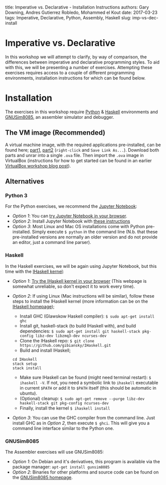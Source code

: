 title: Imperative vs. Declarative - Installation Instructions
authors: Gary Downing, Andres Gutierrez Robledo, Mohammed el Kout
date: 2017-03-23
tags: Imperative, Declarative, Python, Assembly, Haskell
slug: imp-vs-dec-install

# Imperative vs. Declarative

In this workshop we will attempt to clarify, by way of comparison, the differences between imperative and declarative programming styles. To aid with this, we will be presenting a number of exercises. Attempting these exercises requires access to a couple of different programming environments, installation instructions for which can be found below.

# Installation

The exercises in this workshop require [Python](https://www.python.org/) & [Haskell](https://www.haskell.org/) environments and [GNUSim8085](https://gnusim8085.github.io/), an assembler simulator and debugger.

## The VM image (Recommended)

A virtual machine image, with the required applications pre-installed, can be found here;  [part1](http://www.southampton.ac.uk/~gmd1n15/LubuntuJupyterHaskellGNUSim.part1.rar), [part2](http://www.southampton.ac.uk/~gmd1n15/LubuntuJupyterHaskellGNUSim.part2.rar) (`right-click` and `Save Link As...`).  Download both parts and unrar into a single `.ova` file. Then import the `.ova` image in VirtualBox (instructions for how to get started can be found in an earlier [VirtualBox workshop blog post](https://computationalmodelling.bitbucket.io/tools/virtualbox-basics.html)).

## Alternatives

### Python 3

For the Python exercises, we recommend the [Jupyter Notebook](https://ipython.org/notebook.html):

* *Option 1*: You can [try Jupyter Notebook in your browser](https://try.jupyter.org/).
* *Option 2*: Install Jupyter Notebook with [these instructions](https://jupyter.org/install.html)
* *Option 3*: Most Linux and Mac OS installations come with Python pre-installed. Simply execute `$ python` in the command line (N.b. that these pre-installed versions are normally an older version and do not provide an editor, just a command line parser).

### Haskell

In the Haskell exercises, we will be again using Jupyter Notebook, but this time with the [IHaskell kernel](https://github.com/gibiansky/IHaskell):

* *Option 1*: [Try the IHaskell kernel in your browser](https://try.jupyter.org/) (This webpage is somewhat unreliable, so don't expect it to work every time).
* *Option 2*: If using Linux (Mac instructions will be similar), follow these steps to install the IHaskell kernel (more information can be on the [IHaskell homepage](https://github.com/gibiansky/IHaskell));

    * Install GHC (Glawskow Haskell compiler): `$ sudo apt-get install ghc`
    * Install git, haskell-stack (to build IHaskell with), and build dependencies: `$ sudo apt-get install git haskell-stack pkg-config libz-dev libzmq3-dev ncurses-dev`
    * Clone the IHaskell repo: `$ git clone https://github.com/gibiansky/IHaskell.git`
    * Build and install IHaskell;
    ```
    cd IHaskell
    stack setup
    stack install
    ```
    * Make sure IHaskell can be found (might need terminal restart): `$ ihaskell -V`. If not, you need a symbolic link to `ihaskell` executable in current `$PATH` or add it to `$PATH` itself (this should be automatic in ubuntu).
    * (Optional) cleanup: `$ sudo apt-get remove --purge libz-dev haskell-stack git pkg-config ncurses-dev`
    * Finally, install the kernel `$ ihaskell install`

* *Option 3*: You can use the GHC compiler from the command line. Just install GHC as in *Option 2*, then execute `$ ghci`. This will give you a command line interface similar to the Python one.

### GNUSim8085

The Assembler exercises will use GNUSim8085:

  * *Option 1*: On Debian and it's derivatives, this program is available via the package manager: `apt-get install gunsim8085`
  * *Option 2*: Binaries for other platforms and source code can be found on the [GNUSim8085 homepage](https://gnusim8085.github.io/).
